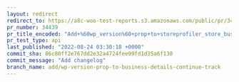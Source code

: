 ```yaml
---
layout: redirect
redirect_to: https://a8c-woo-test-reports.s3.amazonaws.com/public/pr/34439/api/index.html
pr_number: 34439
pr_title_encoded: "Add+%60wp_version%60+prop+to+storeprofiler_store_business_details_continue+track"
pr_test_type: api
last_published: "2022-08-24 03:30:18 +0000"
commit_sha: 86c80ff2e767dd2e32a4724fee99fd1d35a6f130
commit_message: "Add changelog"
branch_name: add/wp-version-prop-to-business-details-continue-track
---
```

